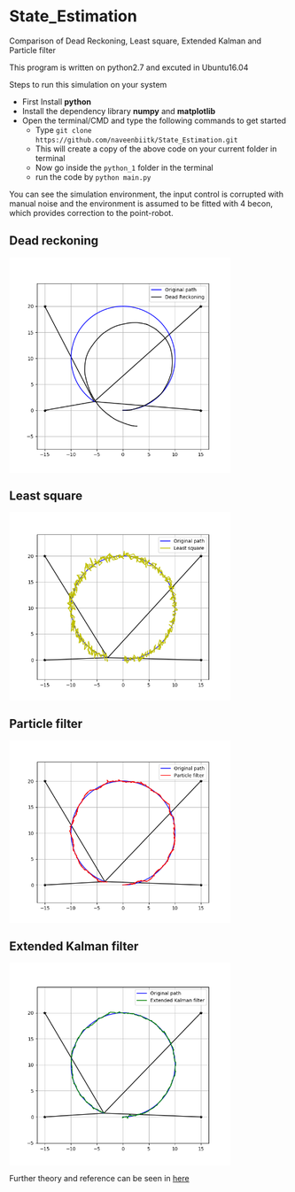 # State_Estimation
Comparison of Dead Reckoning, Least square, Extended Kalman and Particle filter

This program is written on python2.7 and excuted in Ubuntu16.04 

Steps to run this simulation on your system 
- First Install **python** 
- Install the dependency library  **numpy** and **matplotlib**
- Open the terminal/CMD and type the following commands to get started
    - Type ```git clone https://github.com/naveenbiitk/State_Estimation.git ```
    - This will create a copy of the above code on your current folder in terminal
    - Now go inside the ```python_1``` folder in the terminal
    - run the code by ```python main.py```
    
You can see the simulation environment, the input control is corrupted with manual noise and the environment is assumed to be fitted with 4 becon, which provides correction to the point-robot. 

## Dead reckoning
<img src="https://github.com/naveenbiitk/State_Estimation/blob/master/python_1/dr.png" align="center" width="400" alt="dr pic"/>

## Least square
<img src="https://github.com/naveenbiitk/State_Estimation/blob/master/python_1/lq.png" align="center" width="400" alt="lq pic"/>

## Particle filter
<img src="https://github.com/naveenbiitk/State_Estimation/blob/master/python_1/pf.png" align="center" width="400" alt="pf pic"/>

## Extended Kalman filter
<img src="https://github.com/naveenbiitk/State_Estimation/blob/master/python_1/ekf.png" align="center" width="400" alt="ekf pic"/>

Further theory and reference can be seen in [here](https://github.com/AtsushiSakai/PythonRobotics)
